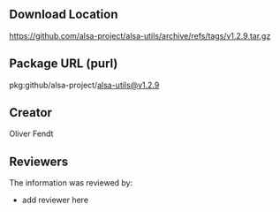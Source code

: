 ## Download Location

https://github.com/alsa-project/alsa-utils/archive/refs/tags/v1.2.9.tar.gz

## Package URL (purl)

pkg:github/alsa-project/alsa-utils@v1.2.9

## Creator

Oliver Fendt

## Reviewers

The information was reviewed by:

* add reviewer here
